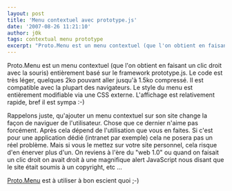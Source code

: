 ```yaml
---
layout: post
title: 'Menu contextuel avec prototype.js'
date: '2007-08-26 11:21:10'
author: j0k
tags: contextual menu prototype
excerpt: "Proto.Menu est un menu contextuel (que l'on obtient en faisant un clic droit avec la souris) entièrement basé sur le framework prototype.js.     \nLe code est très léger, quelques 2ko pouvant aller jusqu'à 1.5ko compressé. Il est compatible avec la plupart des navigateurs.   Le style du menu est entièrement modifiable via une CSS externe. L'affichage est      …"
---
```


Proto.Menu est un menu contextuel (que l'on obtient en faisant un clic droit avec la souris) entièrement basé sur le framework prototype.js.
Le code est très léger, quelques 2ko pouvant aller jusqu'à 1.5ko compressé. Il est compatible avec la plupart des navigateurs.   Le style du menu est entièrement modifiable via une CSS externe. L'affichage est relativement rapide, bref il est sympa :-)

Rappelons juste, qu'ajouter un menu contextuel sur son site change la façon de naviguer de l'utilisateur. Chose que ce dernier n'aime pas forcément. Après cela dépend de l'utilisation que vous en faites. Si c'est pour une application dédié (intranet par exemple) cela ne posera pas un réel problème. Mais si vous le mettez sur votre site personnel, cela risque d'en énerver plus d'un. On reviens à l'ère du "web 1.0" ou quand on faisait un clic droit on avait droit à une magnifique alert JavaScript nous disant que le site était soumis à un copyright, etc ...

[Proto.Menu](http://yura.thinkweb2.com/scripting/contextMenu/) est à utiliser à bon escient quoi ;-)
